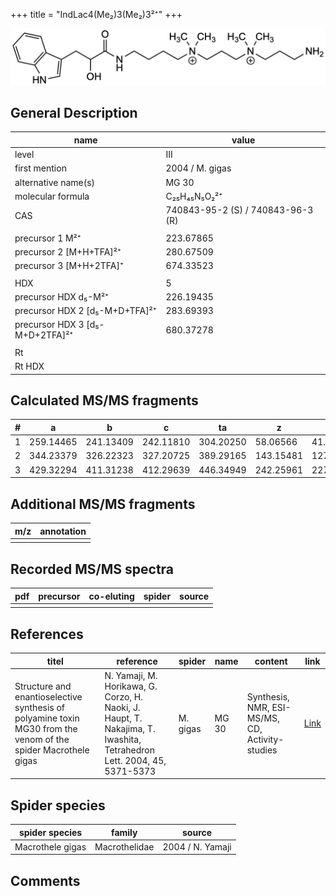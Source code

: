 +++
title = "IndLac4(Me₂)3(Me₂)3²⁺"
+++

![](/img/IndLac4(Me2)3(Me2)3.png)

## General Description

| name                            | value                             |
|---------------------------------|-----------------------------------|
| level                           | III                               |
| first mention                   | 2004 / M. gigas                   |
| alternative name(s)             | MG 30                             |
| molecular formula               | C₂₅H₄₅N₅O₂²⁺                      |
| CAS                             | 740843-95-2 (S) / 740843-96-3 (R) |
|                                 |                                   |
| precursor 1 M²⁺                 | 223.67865                         |
| precursor 2 [M+H+TFA]²⁺         | 280.67509                         |
| precursor 3 [M+H+2TFA]⁺         | 674.33523                         |
|                                 |                                   |
| HDX                             | 5                                 |
| precursor HDX   d₅-M²⁺          | 226.19435                         |
| precursor HDX 2 [d₅-M+D+TFA]²⁺  | 283.69393                         |
| precursor HDX 3 [d₅-M+D+2TFA]²⁺ | 680.37278                         |
|                                 |                                   |
| Rt                              |                                   |
| Rt HDX                          |                                   |

## Calculated MS/MS fragments

| # | a         | b         | c         | ta        | z         | y         | tz        |
|---|-----------|-----------|-----------|-----------|-----------|-----------|-----------|
| 1 | 259.14465 | 241.13409 | 242.11810 | 304.20250 | 58.06566  | 41.03911  | 103.12352 |
| 2 | 344.23379 | 326.22323 | 327.20725 | 389.29165 | 143.15481 | 127.13608 | 188.21266 |
| 3 | 429.32294 | 411.31238 | 412.29639 | 446.34949 | 242.25961 | 227.24871 | 259.28616 |

## Additional MS/MS fragments

| m/z       | annotation |
|-----------|------------|
|           |            |

## Recorded MS/MS spectra

| pdf | precursor | co-eluting | spider    | source                              |
|-----|-----------|------------|-----------|-------------------------------------|
|     |           |            |           |                                     |

## References

| titel                                                                                                          | reference                                                                                                             | spider   | name  | content                                         | link                                                                        |
|----------------------------------------------------------------------------------------------------------------|-----------------------------------------------------------------------------------------------------------------------|----------|-------|-------------------------------------------------|-----------------------------------------------------------------------------|
| Structure and enantioselective synthesis of polyamine toxin MG30 from the venom of the spider Macrothele gigas | N. Yamaji, M. Horikawa, G. Corzo, H. Naoki, J. Haupt, T. Nakajima, T. Iwashita, Tetrahedron Lett. 2004, 45, 5371-5373 | M. gigas | MG 30 | Synthesis, NMR, ESI-MS/MS, CD, Activity-studies | [Link](https://www.sciencedirect.com/science/article/pii/S0040403904011281) |

## Spider species

| spider species   | family        | source           |
|------------------|---------------|------------------|
| Macrothele gigas | Macrothelidae | 2004 / N. Yamaji |


## Comments
